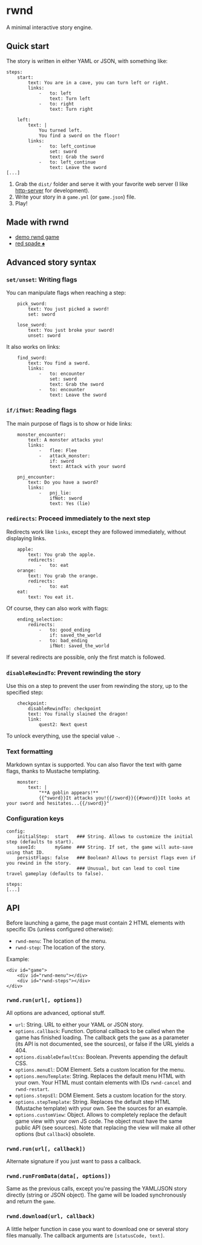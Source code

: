 # rwnd

A minimal interactive story engine.

## Quick start

The story is written in either YAML or JSON, with something like:

```
steps: 
    start:
        text: You are in a cave, you can turn left or right.
        links:
            -   to: left
                text: Turn left
            -   to: right
                text: Turn right
            
    left:
        text: |
            You turned left.
            You find a sword on the floor!
        links:
            -   to: left_continue
                set: sword
                text: Grab the sword
            -   to: left_continue
                text: Leave the sword
[...]
```

1. Grab the `dist/` folder and serve it with your favorite web server (I like [http-server](https://www.npmjs.com/package/http-server) for development).
2. Write your story in a `game.yml` (or `game.json`) file.
3. Play!

## Made with rwnd

* [demo rwnd game](https://mkalam-alami.github.io/rwnd/)
* [red spade ♠](marwane.kalam-alami.net/ld/36/?en)

## Advanced story syntax

### `set/unset`: Writing flags

You can manipulate flags when reaching a step:

```     
    pick_sword:
        text: You just picked a sword!
        set: sword
```

```     
    lose_sword:
        text: You just broke your sword!
        unset: sword
```

It also works on links:

```   
    find_sword:
        text: You find a sword.
        links:
            -   to: encounter
                set: sword
                text: Grab the sword
            -   to: encounter
                text: Leave the sword
```

### `if/ifNot`: Reading flags

The main purpose of flags is to show or hide links:

```     
    monster_encounter:
        text: A monster attacks you!
        links:
            -   flee: Flee
            -   attack_monster:
                if: sword
                text: Attack with your sword
```

```     
    pnj_encounter:
        text: Do you have a sword?
        links:
            -   pnj_lie:
                ifNot: sword
                text: Yes (lie)
```

### `redirects`: Proceed immediately to the next step

Redirects work like `links`, except they are followed immediately, without displaying links.

``` 
    apple:
        text: You grab the apple.
        redirects:
            -   to: eat
    orange:
        text: You grab the orange.
        redirects:
            -   to: eat
    eat:
        text: You eat it.
```

Of course, they can also work with flags:

``` 
    ending_selection:
        redirects:
            -   to: good_ending
                if: saved_the_world
            -   to: bad_ending
                ifNot: saved_the_world
```

If several redirects are possible, only the first match is followed.

### `disableRewindTo`: Prevent rewinding the story

Use this on a step to prevent the user from rewinding the story, up to the specified step:

``` 
    checkpoint:
        disableRewindTo: checkpoint
        text: You finally slained the dragon!
        link: 
            quest2: Next quest
```

To unlock everything, use the special value `-`.

### Text formatting

Markdown syntax is supported. You can also flavor the text with game flags, thanks to Mustache templating.

```                 
    monster:
        text: |
            "**A goblin appears!** 
            {{^sword}}It attacks you!{{/sword}}{{#sword}}It looks at your sword and hesitates...{{/sword}}"
```

### Configuration keys

```                 
config:
    initialStep:  start   ### String. Allows to customize the initial step (defaults to start).
    saveId:       myGame  ### String. If set, the game will auto-save using that ID.
    persistFlags: false   ### Boolean? Allows to persist flags even if you rewind in the story.
                          ### Unusual, but can lead to cool time travel gameplay (defaults to false).

steps:
[...]
```

## API

Before launching a game, the page must contain 2 HTML elements with specific IDs (unless configured otherwise):

* `rwnd-menu`: The location of the menu. 
* `rwnd-step`: The location of the story. 

Example:

```
<div id="game">
    <div id="rwnd-menu"></div>
    <div id="rwnd-steps"></div>
</div>
```

### `rwnd.run(url[, options])`

All options are advanced, optional stuff.

* `url`: String. URL to either your YAML or JSON story.
* `options.callback`: Function. Optional callback to be called when the game has finished loading. The callback gets the `game` as a parameter (its API is not documented, see the sources), or false if the URL yields a 404.
* `options.disableDefaultCss`: Boolean. Prevents appending the default CSS.
* `options.menuEl`: DOM Element. Sets a custom location for the menu.
* `options.menuTemplate`: String. Replaces the default menu HTML with your own. Your HTML must contain elements with IDs `rwnd-cancel` and `rwnd-restart`.
* `options.stepsEl`: DOM Element. Sets a custom location for the story.
* `options.stepTemplate`: String. Replaces the default step HTML (Mustache template) with your own. See the sources for an example.
* `options.customView`: Object. Allows to completely replace the default game view with your own JS code. The object must have the same public API (see sources). Note that replacing the view will make all other options (but `callback`) obsolete.

### `rwnd.run(url[, callback])`

Alternate signature if you just want to pass a callback.

### `rwnd.runFromData(data[, options])`

Same as the previous calls, except you're passing the YAML/JSON story directly (string or JSON object). The game will be loaded synchronously and return the `game`.

### `rwnd.download(url, callback)`

A little helper function in case you want to download one or several story files manually. The callback arguments are `[statusCode, text]`.
